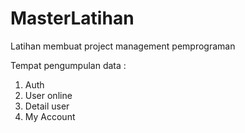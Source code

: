 # MasterLatihan

Latihan membuat project management pemprograman

Tempat pengumpulan data :
1. Auth
2. User online
3. Detail user
4. My Account
